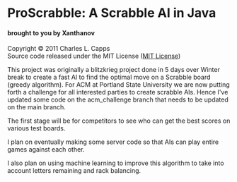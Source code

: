 <h1> ProScrabble: A Scrabble AI in Java </h1>
<h4> brought to you by Xanthanov</h4>

Copyright &copy; 2011 Charles L. Capps <br/>
Source code released under the MIT License (<a href="http://www.opensource.org/licenses/mit-license.php">MIT License</a>)<br/>

This project was originally a blitzkrieg project done in 5 days over Winter
break to create a fast AI to find the optimal move on a Scrabble board 
(greedy algorithm). 
    For ACM at Portland State University we are now putting forth a challenge
for all interested parties to create scrabble AIs. Hence I've updated some code
on the acm\_challenge branch that needs to be updated on the main branch.

The first stage will be for competitors to see who can get the best scores on 
various test boards. 

I plan on eventually making some server code so that AIs can play entire games
against each other. 

I also plan on using machine learning to improve this algorithm to take into 
account letters remaining and rack balancing. 


